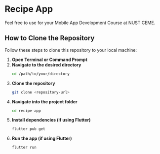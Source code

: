 # Recipe App

Feel free to use for your Mobile App Development Course at NUST CEME.

## How to Clone the Repository

Follow these steps to clone this repository to your local machine:

1. **Open Terminal or Command Prompt**
2. **Navigate to the desired directory**  
   ```bash
   cd /path/to/your/directory
   ```
3. **Clone the repository**  
   ```bash
   git clone <repository-url>
   ```
4. **Navigate into the project folder**  
   ```bash
   cd recipe-app
   ```
5. **Install dependencies (if using Flutter)**  
   ```bash
   flutter pub get
   ```
6. **Run the app (if using Flutter)**  
   ```bash
   flutter run
   
